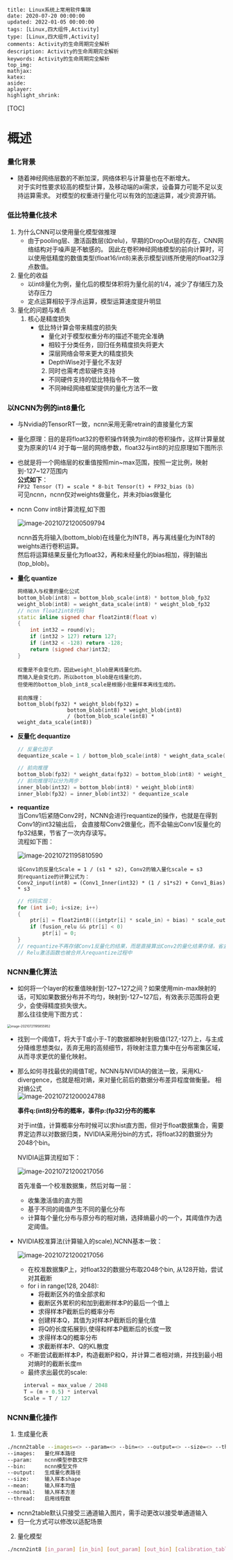 ```
title: Linux系统上常用软件集锦
date: 2020-07-20 00:00:00
updated: 2022-01-05 00:00:00
tags: [Linux,四大组件,Activity]
type: [Linux,四大组件,Activity]
comments: Activity的生命周期完全解析
description: Activity的生命周期完全解析
keywords: Activity的生命周期完全解析
top_img:
mathjax:
katex:
aside:
aplayer:
highlight_shrink:
```

[TOC]





# 概述

### 量化背景

- 随着神经网络层数的不断加深，网络体积与计算量也在不断增大。  
对于实时性要求较高的模型计算，及移动端的ai需求，设备算力可能不足以支持运算需求。
对模型的权重进行量化可以有效的加速运算，减少资源开销。

### 低比特量化技术
1. 为什么CNN可以使用量化模型做推理
    - 由于pooling层、激活函数层(如relu)，早期的DropOut层的存在，CNN网络结构对于噪声是不敏感的。
    因此在卷积神经网络模型的前向计算时，可以使用低精度的数值类型(float16/int8)来表示模型训练所使用的float32浮点数值。
2. 量化的收益
    - 以int8量化为例，量化后的模型体积将为量化前的1/4，减少了存储压力及访存压力
    - 定点运算相较于浮点运算，模型运算速度提升明显
3. 量化的问题与难点
    1) 核心是精度损失
        - 低比特计算会带来精度的损失
            - 量化对于模型权重分布的描述不能完全准确
            - 相较于分类任务，回归任务精度损失将更大
            - 深层网络会带来更大的精度损失
            - DepthWise对于量化不友好
            2) 同时也需考虑软硬件支持
            - 不同硬件支持的低比特指令不一致
            - 不同神经网络框架提供的量化方法不一致
### 以NCNN为例的int8量化
- 与Nvidia的TensorRT一致，ncnn采用无需retrain的直接量化方案

- 量化原理：目的是将float32的卷积操作转换为int8的卷积操作，这样计算量就变为原来的1/4
  对于每一层的网络参数，float32与int8的对应原理如下图所示  

- 也就是将一个网络层的权重值按照min~max范围，按照一定比例，映射到-127~127范围内  
  **公式如下**：  
  `FP32 Tensor (T) = scale * 8-bit Tensor(t) + FP32_bias (b)`  
  可见ncnn，ncnn仅对weights做量化，并未对bias做量化  

- ncnn Conv int8计算流程,如下图   

  ![image-20210721200509794](./images/image-20210721200509794.png)

  

  ​		ncnn首先将输入(bottom_blob)在线量化为INT8，再与离线量化为INT8的weights进行卷积运算。  
  然后将运算结果反量化为float32，再和未经量化的bias相加，得到输出(top_blob)。  

- **量化 quantize**
  
    ```c++
    网络输入与权重的量化公式
    bottom_blob(int8) = bottom_blob_scale(int8) * bottom_blob_fp32
    weight_blob(int8) = weight_data_scale(int8) * weight_blob_fp32
    // ncnn float2int8代码
    static inline signed char float2int8(float v)
    {
        int int32 = round(v);
        if (int32 > 127) return 127;
        if (int32 < -128) return -128;
        return (signed char)int32;
    }
    ```
    ```
    权重是不会变化的，因此weight_blob是离线量化的。  
    而输入是会变化的，所以bottom_blob是在线量化的，
    但使用的bottom_blob_int8_scale是根据小批量样本离线生成的。
    ```
    ```
    前向推理：
    bottom_blob(fp32) * weight_blob(fp32) =  
                    bottom_blob(int8) * weight_blob(int8)  
                    / (bottom_blob_scale(int8) * weight_data_scale(int8))
    ```
    
- **反量化 dequantize**
    ```c++
    // 反量化因子
    dequantize_scale = 1 / bottom_blob_scale(int8) * weight_data_scale(int8))
    ```
    ```c++
    // 前向推理
    bottom_blob(fp32) * weight_data(fp32) = bottom_blob(int8) * weight_blob(int8) * dequantize_scale
    // 前向推理可以分为两步：
    inner_blob(int32) = bottom_blob(int8) * weight_blob(int8)
    inner_blob(fp32) = inner_blob(int32) * dequantize_scale
    ```
    
- **requantize**  
    当Conv1后紧随Conv2时，NCNN会进行requantize的操作，也就是在得到Conv1的int32输出后，
    会直接帮Conv2做量化，而不会输出Conv1反量化的fp32结果，节省了一次内存读写。  
    流程如下图：   
    
    ![image-20210721195810590](./images/20210721195818.png)
    
    
    
    ```
    设Conv1的反量化Scale = 1 / (s1 * s2), Conv2的输入量化scale = s3
    则requantize的计算公式为：
  Conv2_input(int8) = (Conv1_Inner(int32) * (1 / s1*s2) + Conv1_Bias) * s3
  ```
  ```c++
  // 代码实现：
  for (int i=0; i<size; i++)
  {
      ptr[i] = float2int8(((intptr[i] * scale_in) + bias) * scale_out);
      if (fusion_relu && ptr[i] < 0)
          ptr[i] = 0;
  }
  // requantize不再存储Conv1反量化的结果，而是直接算出Conv2的量化结果存储，省去了一次读写
  // Relu激活函数也被合并入requantize过程中
  ```
### NCNN量化算法
- 如何将一个layer的权重值映射到-127~127之间？如果使用min-max映射的话，可知如果数据分布并不均匀，映射到-127~127后，有效表示范围将会更少，会使得精度损失很大。  
那么往往使用下图方式：  
<img src="./images/20210721195903.png" alt="image-20210721195855952" style="zoom:50%;" />

- 找到一个阈值T，将大于T或小于-T的数据都映射到极值(127,-127)上，与主成分降维思想类似，丢弃无用的高频细节，将映射注意力集中在分布密集区域，从而寻求更优的量化映射。

- 那么如何寻找最优的阈值T呢，NCNN与NVIDIA的做法一致，采用KL-divergence，也就是相对熵，来对量化前后的数据分布差异程度做衡量。
  相对熵公式  
  ![image-20210721200024788](./iamges/image-20210721200024788.png)

  **事件q:(int8)分布的概率，事件p:(fp32)分布的概率**  
  		

  ​		对于int值，计算概率分布时候可以求hist直方图，但对于float数据集合，需要界定边界以对数据归类，NVIDIA采用分bin的方式，将float32的数据分为2048个bin。  

  

  NVIDIA运算流程如下：  

  ![image-20210721200217056](./images/image-20210721200217056.png)

  

  

  首先准备一个校准数据集，然后对每一层：  

    - 收集激活值的直方图
    - 基于不同的阈值产生不同的量化分布
    - 计算每个量化分布与原分布的相对熵，选择熵最小的一个，其阈值作为选定阈值。  

- NVIDIA校准算法(计算输入的scale),NCNN基本一致：  

  ![image-20210721200217056](/Users/frewen/02.ProjectsSpace/01.TechBlog/AuraProgramNotes/20.AILearning/05.NCNN学习/images/05.神经网络推理加速技术-以NCNN为例的int8量化/image-20210721200134482.png)
  
  
  
    - 在校准数据集P上，对float32的数据分布取2048个bin, 从128开始，尝试对其截断  
    - for i in range(128, 2048):
        - 将截断区外的值全部求和
        - 截断区外累积的和加到截断样本P的最后一个值上
        - 求得样本P截断后的概率分布
        - 创建样本Q，其值为对样本P截断后的量化值
        - 将Q的长度拓展到i,使得和样本P截断后的长度一致
        - 求得样本Q的概率分布
        - 求截断样本P、Q的KL散度
    - 不断尝试截断样本P，构造截断P和Q，并计算二者相对熵，并找到最小相对熵时的截断长度m 
    - 最终求出最优的scale:
  ```python
    interval = max_value / 2048
    T = (m + 0.5) * interval
    Scale = T / 127 
  ```
### NCNN量化操作
1. 生成量化表
```bash
./ncnn2table --images=<> --param=<> --bin=<> --output=<> --size=<> --thread=<> --mean=<> --normal=<>
--images:   量化样本路径
--param:    ncnn模型参数文件
--bin:      ncnn模型文件
--output:   生成量化表路径
--size:     输入样本shape
--mean:     输入样本均值
--normal:   输入样本方差
--thread:   启用线程数
```
- ncnn2table默认只接受三通道输入图片，需手动更改以接受单通道输入
- 归一化方式可以修改以适配场景
2. 量化模型
```bash
./ncnn2int8 [in_param] [in_bin] [out_param] [out_bin] [calibration_tablel]
```

